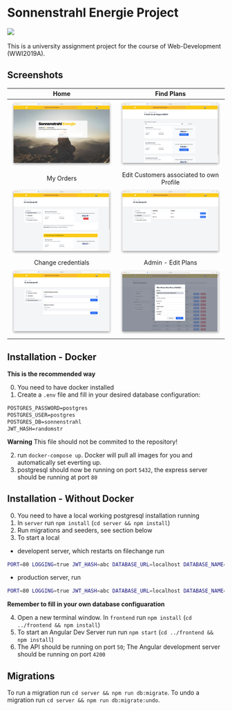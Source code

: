 # Sonnenstrahl Energie Project
![](https://github.com/ToKoSoftware/dhbw-sonnenstrahl/workflows/CI/badge.svg)


This is a university assignment project for the course of Web-Development (WWI2019A).


## Screenshots

Home             |  Find Plans
:-------------------------:|:-------------------------:
![](https://raw.githubusercontent.com/ToKoSoftware/dhbw-sonnenstrahl/main/screenshots/Screenshot1.png)  |  ![](https://raw.githubusercontent.com/ToKoSoftware/dhbw-sonnenstrahl/main/screenshots/Screenshot2.png)
My Orders             |  Edit Customers associated to own Profile
![](https://raw.githubusercontent.com/ToKoSoftware/dhbw-sonnenstrahl/main/screenshots/Screenshot3.png)  |  ![](https://raw.githubusercontent.com/ToKoSoftware/dhbw-sonnenstrahl/main/screenshots/Screenshot4.png)
Change credentials             |  Admin - Edit Plans
![](https://raw.githubusercontent.com/ToKoSoftware/dhbw-sonnenstrahl/main/screenshots/Screenshot5.png)  |  ![](https://raw.githubusercontent.com/ToKoSoftware/dhbw-sonnenstrahl/main/screenshots/Screenshot6.png)


## Installation - Docker
**This is the recommended way**

0. You need to have docker installed
1. Create a `.env` file and fill in your desired database configuration:

```
POSTGRES_PASSWORD=postgres
POSTGRES_USER=postgres
POSTGRES_DB=sonnenstrahl
JWT_HASH=randomstr
```
**Warning** This file should not be commited to the repository!

2. run `docker-compose up`. Docker will pull all images for you and automatically set everting up.
3. postgresql should now be running on port `5432`, the express server should be running at port `80`

## Installation - Without Docker
0. You need to have a local working postgresql installation running
1. In `server` run `npm install` (`cd server && npm install`)
2. Run migrations and seeders, see section below
3. To start a local 
  - developent server, which restarts on filechange run 
  ```bash
  PORT=80 LOGGING=true JWT_HASH=abc DATABASE_URL=localhost DATABASE_NAME=sonnenstrahl DATABASE_USER=postgres DATABASE_PASSWORD=postgres npm run dev
  ```
  - production server, run 
  ```bash
  PORT=80 LOGGING=true JWT_HASH=abc DATABASE_URL=localhost DATABASE_NAME=sonnenstrahl DATABASE_USER=postgres DATABASE_PASSWORD=postgres npm start
  ```
  **Remember to fill in your own database configuaration**
  
4. Open a new terminal window. In `frontend` run `npm install` (`cd ../frontend && npm install`)
5. To start an Angular Dev Server run run `npm start` (`cd ../frontend && npm install`)
6. The API should be running on port `50`; The Angular development server should be running on port `4200` 

## Migrations

To run a migration run `cd server && npm run db:migrate`.
To undo a migration run `cd server && npm run db:migrate:undo`.

